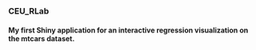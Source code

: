 ### CEU_RLab
#### My first Shiny application for an interactive regression visualization on the mtcars dataset.
